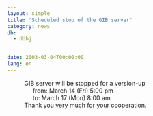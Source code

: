 ```yaml
---
layout: simple
title: 'Scheduled stop of the GIB server'
category: news
db:
  - ddbj


date: 2003-03-04T00:00:00
lang: en
---
```


<dd>GIB server will be stopped for a version-up<br>
<dd>     from: March 14 (Fri) 5:00 pm<br>
<dd>     to: March 17 (Mon) 8:00 am<br>
<dd>Thank you very much for your cooperation.</dd>
</dd>
</dd>
</dd>
